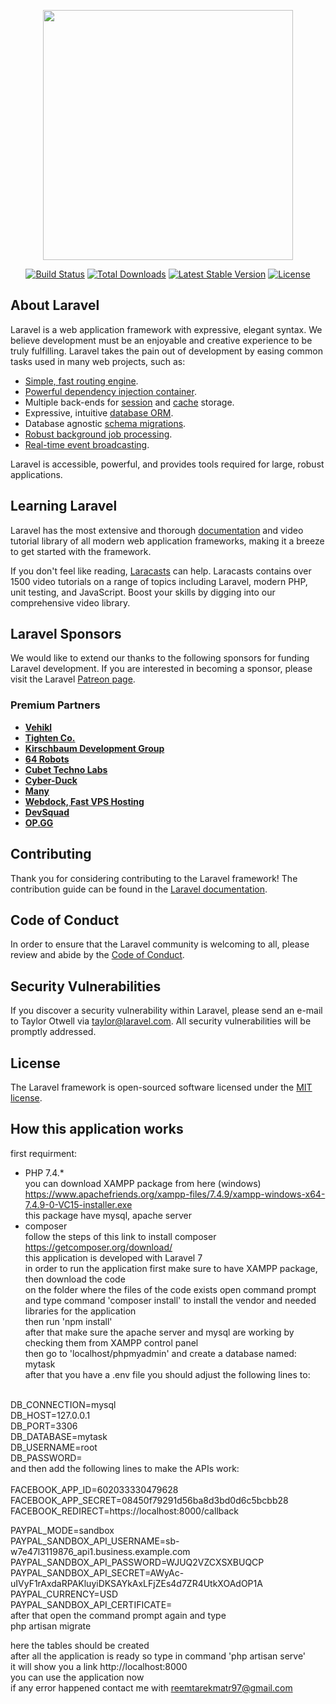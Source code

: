<p align="center"><img src="https://res.cloudinary.com/dtfbvvkyp/image/upload/v1566331377/laravel-logolockup-cmyk-red.svg" width="400"></p>

<p align="center">
<a href="https://travis-ci.org/laravel/framework"><img src="https://travis-ci.org/laravel/framework.svg" alt="Build Status"></a>
<a href="https://packagist.org/packages/laravel/framework"><img src="https://poser.pugx.org/laravel/framework/d/total.svg" alt="Total Downloads"></a>
<a href="https://packagist.org/packages/laravel/framework"><img src="https://poser.pugx.org/laravel/framework/v/stable.svg" alt="Latest Stable Version"></a>
<a href="https://packagist.org/packages/laravel/framework"><img src="https://poser.pugx.org/laravel/framework/license.svg" alt="License"></a>
</p>

## About Laravel

Laravel is a web application framework with expressive, elegant syntax. We believe development must be an enjoyable and creative experience to be truly fulfilling. Laravel takes the pain out of development by easing common tasks used in many web projects, such as:

- [Simple, fast routing engine](https://laravel.com/docs/routing).
- [Powerful dependency injection container](https://laravel.com/docs/container).
- Multiple back-ends for [session](https://laravel.com/docs/session) and [cache](https://laravel.com/docs/cache) storage.
- Expressive, intuitive [database ORM](https://laravel.com/docs/eloquent).
- Database agnostic [schema migrations](https://laravel.com/docs/migrations).
- [Robust background job processing](https://laravel.com/docs/queues).
- [Real-time event broadcasting](https://laravel.com/docs/broadcasting).

Laravel is accessible, powerful, and provides tools required for large, robust applications.

## Learning Laravel

Laravel has the most extensive and thorough [documentation](https://laravel.com/docs) and video tutorial library of all modern web application frameworks, making it a breeze to get started with the framework.

If you don't feel like reading, [Laracasts](https://laracasts.com) can help. Laracasts contains over 1500 video tutorials on a range of topics including Laravel, modern PHP, unit testing, and JavaScript. Boost your skills by digging into our comprehensive video library.

## Laravel Sponsors

We would like to extend our thanks to the following sponsors for funding Laravel development. If you are interested in becoming a sponsor, please visit the Laravel [Patreon page](https://patreon.com/taylorotwell).

### Premium Partners

- **[Vehikl](https://vehikl.com/)**
- **[Tighten Co.](https://tighten.co)**
- **[Kirschbaum Development Group](https://kirschbaumdevelopment.com)**
- **[64 Robots](https://64robots.com)**
- **[Cubet Techno Labs](https://cubettech.com)**
- **[Cyber-Duck](https://cyber-duck.co.uk)**
- **[Many](https://www.many.co.uk)**
- **[Webdock, Fast VPS Hosting](https://www.webdock.io/en)**
- **[DevSquad](https://devsquad.com)**
- **[OP.GG](https://op.gg)**

## Contributing

Thank you for considering contributing to the Laravel framework! The contribution guide can be found in the [Laravel documentation](https://laravel.com/docs/contributions).

## Code of Conduct

In order to ensure that the Laravel community is welcoming to all, please review and abide by the [Code of Conduct](https://laravel.com/docs/contributions#code-of-conduct).

## Security Vulnerabilities

If you discover a security vulnerability within Laravel, please send an e-mail to Taylor Otwell via [taylor@laravel.com](mailto:taylor@laravel.com). All security vulnerabilities will be promptly addressed.

## License

The Laravel framework is open-sourced software licensed under the [MIT license](https://opensource.org/licenses/MIT).
## How this application works
first requirment:<br>
- PHP 7.4.*<br>
you can download XAMPP package from here (windows) https://www.apachefriends.org/xampp-files/7.4.9/xampp-windows-x64-7.4.9-0-VC15-installer.exe <br>
this package have mysql, apache server <br>
- composer <br> 
follow the steps of this link to install composer https://getcomposer.org/download/ <br>
this application is developed with Laravel 7 <br>
in order to run the application first make sure to have XAMPP package, <br>
then download the code <br>
on the folder where the files of the code exists open command prompt and type command 'composer install' to install the vendor and needed libraries for the application <br>
then run 'npm install' <br>
after that make sure the apache server and mysql are working by checking them from XAMPP control panel <br>
then go to 'localhost/phpmyadmin' and create a database named: mytask <br>
after that you have a .env file you should adjust the following lines to: <br>
<br> 
DB_CONNECTION=mysql <br>
DB_HOST=127.0.0.1 <br>
DB_PORT=3306 <br>
DB_DATABASE=mytask <br>
DB_USERNAME=root <br>
DB_PASSWORD= <br>
and then add the following lines to make the APIs work: <br>
 <br>
FACEBOOK_APP_ID=602033330479628 <br>
FACEBOOK_APP_SECRET=08450f79291d56ba8d3bd0d6c5bcbb28 <br>
FACEBOOK_REDIRECT=https://localhost:8000/callback <br>

PAYPAL_MODE=sandbox <br>
PAYPAL_SANDBOX_API_USERNAME=sb-w7e47l3119876_api1.business.example.com <br>
PAYPAL_SANDBOX_API_PASSWORD=WJUQ2VZCXSXBUQCP <br>
PAYPAL_SANDBOX_API_SECRET=AWyAc-uIVyF1rAxdaRPAKluyiDKSAYkAxLFjZEs4d7ZR4UtkXOAdOP1A <br>
PAYPAL_CURRENCY=USD <br>
PAYPAL_SANDBOX_API_CERTIFICATE= <br>
after that open the command prompt again and type <br>
php artisan migrate <br>

here the tables should be created <br>
after all the application is ready so type in command 'php artisan serve' <br>
it will show you a link http://localhost:8000 <br>
you can use the application now <br>
if any error happened contact me with reemtarekmatr97@gmail.com <br>
